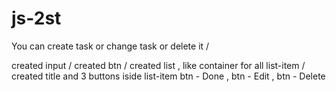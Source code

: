 # js-2st
You can create task or change task or delete it /

created input /
created btn / 
created list , like container for all list-item /
created title and 3 buttons iside list-item
btn - Done , btn - Edit , btn - Delete 
